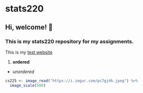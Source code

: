 # stats220
## Hi, welcome! 🤠

### This is my **stats220** repository for my assignments.
This is my [test website](https://dstko.github.io/stats220/)

1. **ordered**
* *unordered*

```r
cs225 <- image_read("https://i.imgur.com/pc7gjdk.jpeg") %>%
  image_scale(500)
```
